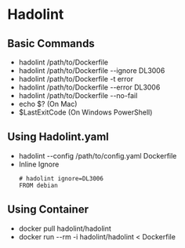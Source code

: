 # Hadolint
## Basic Commands
* hadolint /path/to/Dockerfile
* hadolint /path/to/Dockerfile --ignore DL3006
* hadolint /path/to/Dockerfile -t error
* hadolint /path/to/Dockerfile --error DL3006
* hadolint /path/to/Dockerfile --no-fail
* echo $? (On Mac)
* $LastExitCode (On Windows PowerShell)

## Using Hadolint.yaml
* hadolint --config /path/to/config.yaml Dockerfile
* Inline Ignore
    ```
    # hadolint ignore=DL3006
    FROM debian
    ```

## Using Container
* docker pull hadolint/hadolint
* docker run --rm -i hadolint/hadolint < Dockerfile